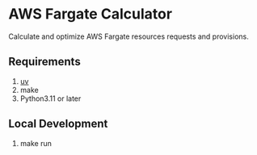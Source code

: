 # AWS Fargate Calculator
Calculate and optimize AWS Fargate resources requests and provisions.

## Requirements
1. [uv](https://github.com/astral-sh/uv)
2. make
3. Python3.11 or later

## Local Development
1. make run
